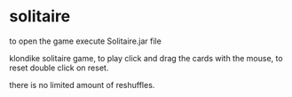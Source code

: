 # solitaire

to open the game execute Solitaire.jar file

klondike solitaire game,
to play click and drag the cards with the mouse,
to reset double click on reset.

there is no limited amount of reshuffles.